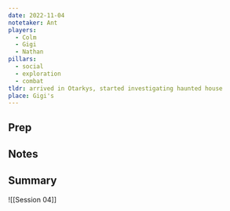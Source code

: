 ```yaml
---
date: 2022-11-04
notetaker: Ant
players:
  - Colm
  - Gigi
  - Nathan
pillars:
  - social
  - exploration
  - combat
tldr: arrived in Otarkys, started investigating haunted house
place: Gigi's
---
```


## Prep

## Notes

## Summary
![[Session 04]]